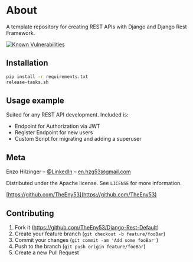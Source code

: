 # About

A template repository for creating REST APIs with Django and Django Rest Framework.

[![Known Vulnerabilities](https://snyk.io/test/github/Creationeers/Django_Barebone_Rest/badge.svg?targetFile=requirements.txt)](https://snyk.io/test/github/Creationeers/Django_Barebone_Rest?targetFile=requirements.txt)

## Installation

```sh
pip install -r requirements.txt
release-tasks.sh
```

## Usage example

Suited for any REST API development.
Included is:

* Endpoint for Authorization via JWT
* Register Endpoint for new users
* Custom Script for migrating and adding a superuser



## Meta

Enzo Hilzinger – [@LinkedIn](https://www.linkedin.com/in/enzo-hilzinger/) – en.hzg53@gmail.com

Distributed under the Apache license. See ``LICENSE`` for more information.

[https://github.com/TheEny53](https://github.com/TheEny53)

## Contributing

1. Fork it (<https://github.com/TheEny53/Django-Rest-Default>)
2. Create your feature branch (`git checkout -b feature/fooBar`)
3. Commit your changes (`git commit -am 'Add some fooBar'`)
4. Push to the branch (`git push origin feature/fooBar`)
5. Create a new Pull Request

